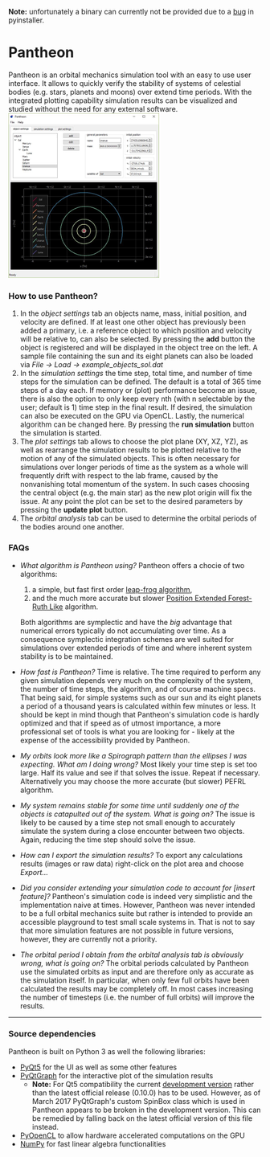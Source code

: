 __Note:__ unfortunately a binary can currently not be provided due to a [bug](https://github.com/pyinstaller/pyinstaller/issues/2426) in pyinstaller.

# Pantheon
Pantheon is an orbital mechanics simulation tool with an easy to use user interface. It allows to quickly verify the stability of systems of celestial bodies (e.g. stars, planets and moons) over extend time periods. With the integrated plotting capability simulation results can be visualized and studied without the need for any external software.
![Pantheon](Pantheon.png "Pantheon's user interface")

### How to use Pantheon?
1. In the _object settings_ tab an objects name, mass, initial position, and velocity are defined. If at least one other object has previously been added a primary, i.e. a reference object to which position and velocity will be relative to, can also be selected. 
By pressing the __add__ button the object is registered and will be displayed in the object tree on the left.
A sample file containing the sun and its eight planets can also be loaded via _File -> Load -> example_objects_sol.dat_
2. In the _simulation settings_ the time step, total time, and number of time steps for the simulation can be defined. The default is a total of 365 time steps of a day each. If memory or (plot) performance become an issue, there is also the option to only keep every nth (with n selectable by the user; default is 1) time step in the final result. If desired, the simulation can also be executed on the GPU via OpenCL. Lastly, the numerical algorithm can be changed here.
By pressing the __run simulation__ button the simulation is started.
3. The _plot settings_ tab allows to choose the plot plane (XY, XZ, YZ), as well as rearrange the simulation results to be plotted relative to the motion of any of the simulated objects. This is often necessary for simulations over longer periods of time as the system as a whole will frequently drift with respect to the lab frame, caused by the nonvanishing total momentum of the system. In such cases choosing the central object (e.g. the main star) as the new plot origin will fix the issue.
At any point the plot can be set to the desired parameters by pressing the __update plot__ button.
4. The _orbital analysis_ tab can be used to determine the orbital periods of the bodies around one another.

### FAQs
+ _What algorithm is Pantheon using?_
Pantheon offers a chocie of two algorithms:
    1. a simple, but fast first order [leap-frog algorithm](https://en.wikipedia.org/wiki/Leapfrog_integration),
    2. and the much more accurate but slower [Position Extended Forest-Ruth Like](https://arxiv.org/abs/cond-mat/0110585) algorithm.

    Both algorithms are symplectic and have the _big_ advantage that numerical errors typically do not accumulating over time. As a consequence symplectic integration schemes are well suited for simulations over extended periods of time and where inherent system stability is to be maintained.
+ _How fast is Pantheon?_
Time is relative. The time required to perform any given simulation depends very much on the complexity of the system, the number of time steps, the algorithm, and of course machine specs. That being said, for simple systems such as our sun and its eight planets a period of a thousand years is calculated within few minutes or less. It should be kept in mind though that Pantheon's simulation code is hardly optimized and that if speed as of utmost importance, a more professional set of tools is what you are looking for - likely at the expense of the accessibility provided by Pantheon.
+ _My orbits look more like a Spirograph pattern than the ellipses I was expecting. What am I doing wrong?_
Most likely your time step is set too large. Half its value and see if that solves the issue. Repeat if necessary. Alternatively you may choose the more accurate (but slower) PEFRL algorithm.
+ _My system remains stable for some time until suddenly one of the objects is catapulted out of the system. What is going on?_
The issue is likely to be caused by a time step not small enough to accurately simulate the system during a close encounter between two objects. Again, reducing the time step should solve the issue. 
+ _How can I export the simulation results?_
To export any calculations results (images or raw data) right-click on the plot area and choose _Export..._
+ _Did you consider extending your simulation code to account for [insert feature]?_
Pantheon's simulation code is indeed very simplistic and the implementation naive at times. However, Pantheon was never intended to be a full orbital mechanics suite but rather is intended to provide an accessible playground to test small scale systems in. That is not to say that more simulation features are not possible in future versions, however, they are currently not a priority.
+ _The orbital period I obtain from the orbital analysis tab is obviously wrong, what is going on?_
The orbital periods calculated by Pantheon use the simulated orbits as input and are therefore only as accurate as the simulation itself. In particular, when only few full orbits have been calculated the results may be completely off. In most cases increasing the number of timesteps (i.e. the number of full orbits) will improve the results.

---
### Source dependencies
Pantheon is built on Python 3 as well the following libraries:
+ [PyQt5](https://www.riverbankcomputing.com/software/pyqt/download5) for the UI as well as some other features
+ [PyQtGraph](http://www.pyqtgraph.org) for the interactive plot of the simulation results
  + __Note:__ For Qt5 compatibility the current [development version](https://github.com/pyqtgraph/pyqtgraph) rather than the latest official release (0.10.0) has to be used. However, as of March 2017 PyQtGraph's custom SpinBox class which is used in Pantheon appears to be broken in the development version. This can be remedied by falling back on the latest official version of this file instead.
+ [PyOpenCL](https://mathema.tician.de/software/pyopencl/) to allow hardware accelerated computations on the GPU
+ [NumPy](http://www.numpy.org) for fast linear algebra functionalities